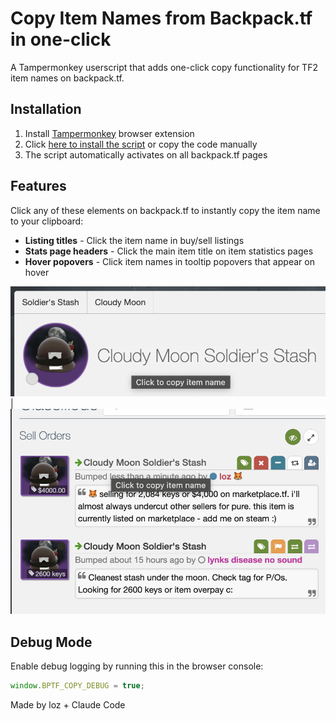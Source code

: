 # Copy Item Names from Backpack.tf in one-click

A Tampermonkey userscript that adds one-click copy functionality for TF2 item names on backpack.tf.

## Installation

1. Install [Tampermonkey](https://www.tampermonkey.net/) browser extension
2. Click [here to install the script](https://github.com/idomanteu/userscripts/raw/main/bp_item_name_copy.user.js) or copy the code manually
3. The script automatically activates on all backpack.tf pages

## Features

Click any of these elements on backpack.tf to instantly copy the item name to your clipboard:

- **Listing titles** - Click the item name in buy/sell listings
- **Stats page headers** - Click the main item title on item statistics pages
- **Hover popovers** - Click item names in tooltip popovers that appear on hover

![Stats](img_1.png) | ![Classifieds](img_2.png)

## Debug Mode

Enable debug logging by running this in the browser console:

```javascript
window.BPTF_COPY_DEBUG = true;
```

Made by loz + Claude Code
